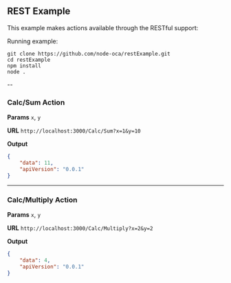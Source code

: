 ## REST Example

This example makes actions available through the RESTful support:

Running example:
```
git clone https://github.com/node-oca/restExample.git
cd restExample
npm install
node .
```
--

### Calc/Sum Action

**Params**
`x`, `y`

**URL**
`http://localhost:3000/Calc/Sum?x=1&y=10`

**Output**
```json
{
    "data": 11,
    "apiVersion": "0.0.1"
}
```
---

### Calc/Multiply Action

**Params**
`x`, `y`

**URL**
`http://localhost:3000/Calc/Multiply?x=2&y=2`

**Output**
```json
{
    "data": 4,
    "apiVersion": "0.0.1"
}
```

